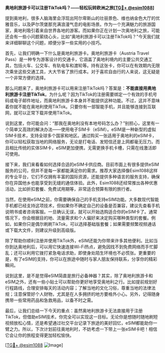 **奥地利旅游卡可以注册TikTok吗？——轻松玩转欧洲之旅[[TG💪+ @esim1088](https://t.me/s/esim1088)]**

提到奥地利，很多人脑海里会浮现出阿尔卑斯山的壮丽景色、维也纳金色大厅的优雅音乐，以及萨尔茨堡那充满浪漫气息的电影场景。作为一个充满魅力的旅游国家，奥地利吸引着来自世界各地的游客。而如果你正在计划一次奥地利之旅，可能还会有一些小问题萦绕心头，比如“奥地利旅游卡可以注册TikTok吗？”今天我们就来详细聊聊这个问题，顺便分享一些实用的小技巧。

首先，让我们明确一下什么是奥地利旅游卡。奥地利旅游卡（Austria Travel Pass）是一种专为游客设计的交通卡，它涵盖了奥地利境内的主要公共交通工具，包括火车、公交车、有轨电车和渡轮等。持有这张卡，你可以在有效期内无限次乘坐这些交通工具，大大节省了旅行成本。对于喜欢自由行的人来说，这无疑是一个非常方便的选择。

那么问题来了，奥地利旅游卡可以用来注册TikTok吗？答案是：**不能直接用奥地利旅游卡注册TikTok**。为什么呢？因为TikTok的注册需要绑定一个有效的手机号码或电子邮件地址，而奥地利旅游卡本身并不能提供这种功能。不过，这并不意味着你就不能在奥地利使用TikTok。只要你有一部智能手机，并且能够连接到互联网，就可以正常下载并使用TikTok。

说到这里，你可能会问：“那我在奥地利没有本地号码怎么办？”别担心，这里有一个简单又高效的解决办法——使用电子SIM卡（eSIM）。eSIM是一种新型的虚拟SIM卡技术，支持全球多个国家和地区。通过购买一张适用于奥地利的eSIM卡，你可以轻松获取当地的网络服务，无论是打电话、发短信还是上网都毫无压力。而且相比传统的实体SIM卡，eSIM更加便携，无需更换手机卡槽，只需在线激活即可使用。

接下来，我们来看看如何选择合适的eSIM卡供应商。目前市面上有很多提供eSIM服务的公司，但并不是每一家都能满足你的需求。推荐大家选择像Esim1088这样的专业平台，它们不仅拥有丰富的国际资源，还能提供多种语言的服务支持，确保你在异国他乡也能享受到无缝的通信体验。此外，Esim1088还经常推出各种优惠活动，比如折扣套餐、免费试用期等，非常适合预算有限的旅行者。

当然，在使用eSIM之前，你需要确保自己的手机支持eSIM功能。大多数现代智能手机都已经支持这项技术，但如果你不确定自己的设备是否兼容，建议先查看手机说明书或者咨询客服。一旦确认无误，就可以开始选购适合你的eSIM卡了。通常情况下，你会根据目的地、流量需求和个人偏好来决定购买哪种类型的套餐。例如，如果你只是偶尔刷刷TikTok，可以选择基础版套餐；如果需要频繁视频通话或下载大文件，则建议升级到高级版。

除了帮助你顺利注册并使用TikTok外，eSIM还能为你带来许多其他便利。比如当你到达奥地利后，可以用它快速连接Wi-Fi热点，避免因找不到免费网络而手忙脚乱；还可以利用它拨打紧急电话求助，即使身处陌生环境也不必慌张。更重要的是，有了eSIM的支持，你可以在旅途中随时与家人朋友保持联系，分享你的精彩瞬间。

说到这里，是不是觉得eSIM简直是旅行必备神器？其实，除了奥地利旅游卡和eSIM之外，还有一些小贴士可以帮助你更好地享受奥地利之行。比如提前规划好行程路线，合理安排每天的活动内容；了解当地的文化习俗，尊重当地的法律法规；注意保管好个人财物，尤其是在人多拥挤的地方要格外小心。另外，记得随身携带一些常用药品和急救用品，以备不时之需。

最后，让我们总结一下今天的重点：虽然奥地利旅游卡无法直接用于注册TikTok，但借助eSIM技术，你完全可以实现这一目标。无论你是想随时随地刷短视频放松心情，还是希望通过社交平台记录下旅途的美好回忆，eSIM都能助你一臂之力。所以，下次计划前往奥地利时，不妨考虑一下带上一张eSIM卡吧！相信它会让你的旅程变得更加轻松愉快。

[[TG💪+ @esim1088](https://t.me/s/esim1088) ![Image](https://i.postimg.cc/4NQfJmqS/Snipaste-2025-05-13-00-14-12.png)]